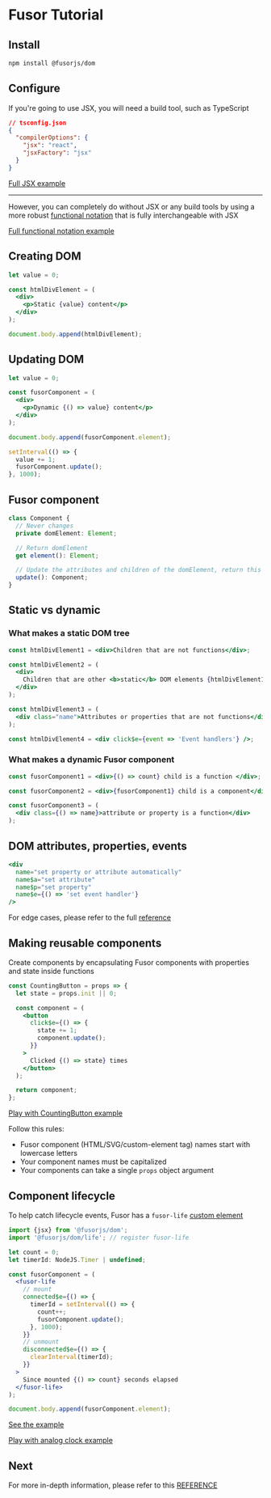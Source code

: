 # Fusor Tutorial

## Install

```sh
npm install @fusorjs/dom
```

## Configure

If you're going to use JSX, you will need a build tool, such as TypeScript

```json
// tsconfig.json
{
  "compilerOptions": {
    "jsx": "react",
    "jsxFactory": "jsx"
  }
}
```

[Full JSX example](https://codesandbox.io/s/fusor-intro-jsx-r96fgd?file=/src/index.ts)

---

However, you can completely do without JSX or any build tools by using a more robust [functional notation](REFERENCE.md#functional-notation) that is fully interchangeable with JSX

[Full functional notation example](https://codesandbox.io/s/fusor-intro-cvbhsk?file=/src/index.js)

## Creating DOM

```jsx
let value = 0;

const htmlDivElement = (
  <div>
    <p>Static {value} content</p>
  </div>
);

document.body.append(htmlDivElement);
```

## Updating DOM

```jsx
let value = 0;

const fusorComponent = (
  <div>
    <p>Dynamic {() => value} content</p>
  </div>
);

document.body.append(fusorComponent.element);

setInterval(() => {
  value += 1;
  fusorComponent.update();
}, 1000);
```

## Fusor component

```ts
class Component {
  // Never changes
  private domElement: Element;

  // Return domElement
  get element(): Element;

  // Update the attributes and children of the domElement, return this
  update(): Component;
}
```

## Static vs dynamic

### What makes a static DOM tree

```jsx
const htmlDivElement1 = <div>Children that are not functions</div>;

const htmlDivElement2 = (
  <div>
    Children that are other <b>static</b> DOM elements {htmlDivElement1}
  </div>
);

const htmlDivElement3 = (
  <div class="name">Attributes or properties that are not functions</div>
);

const htmlDivElement4 = <div click$e={event => 'Event handlers'} />;
```

### What makes a dynamic Fusor component

```jsx
const fusorComponent1 = <div>{() => count} child is a function </div>;

const fusorComponent2 = <div>{fusorComponent1} child is a component</div>;

const fusorComponent3 = (
  <div class={() => name}>attribute or property is a function</div>
);
```

## DOM attributes, properties, events

```jsx
<div
  name="set property or attribute automatically"
  name$a="set attribute"
  name$p="set property"
  name$e={() => 'set event handler'}
/>
```

For edge cases, please refer to the full [reference](REFERENCE.md#property-and-attribute-values)

## Making reusable components

Create components by encapsulating Fusor components with properties and state inside functions

```jsx
const CountingButton = props => {
  let state = props.init || 0;

  const component = (
    <button
      click$e={() => {
        state += 1;
        component.update();
      }}
    >
      Clicked {() => state} times
    </button>
  );

  return component;
};
```

[Play with CountingButton example](https://codesandbox.io/s/fusor-intro-jsx-r96fgd?file=/src/index.ts)

Follow this rules:

- Fusor component (HTML/SVG/custom-element tag) names start with lowercase letters
- Your component names must be capitalized
- Your components can take a single `props` object argument

## Component lifecycle

To help catch lifecycle events, Fusor has a `fusor-life` [custom element](https://developer.mozilla.org/en-US/docs/Web/API/Web_components/Using_custom_elements#custom_element_lifecycle_callbacks)

```jsx
import {jsx} from '@fusorjs/dom';
import '@fusorjs/dom/life'; // register fusor-life

let count = 0;
let timerId: NodeJS.Timer | undefined;

const fusorComponent = (
  <fusor-life
    // mount
    connected$e={() => {
      timerId = setInterval(() => {
        count++;
        fusorComponent.update();
      }, 1000);
    }}
    // unmount
    disconnected$e={() => {
      clearInterval(timerId);
    }}
  >
    Since mounted {() => count} seconds elapsed
  </fusor-life>
);

document.body.append(fusorComponent.element);
```

[See the example](https://fusorjs.github.io/tutorial/#Jsx)

[Play with analog clock example](https://codesandbox.io/s/fusor-analog-clock-jsx-hqs5x9)

## Next

For more in-depth information, please refer to this [REFERENCE](REFERENCE.md)
